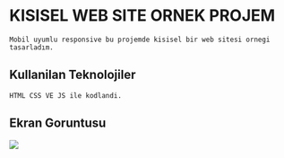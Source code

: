 <h1>KISISEL WEB SITE ORNEK PROJEM</h1>

    Mobil uyumlu responsive bu projemde kisisel bir web sitesi ornegi tasarladım.


<h2>Kullanilan Teknolojiler</h2>

    HTML CSS VE JS ile kodlandi.


<h2>Ekran Goruntusu</h2>

![](ekrankaydı.gif)